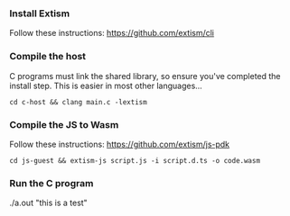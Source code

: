 ### Install Extism 

Follow these instructions: https://github.com/extism/cli

### Compile the host

C programs must link the shared library, so ensure you've completed the install step. This is easier in most other languages... 

`cd c-host && clang main.c -lextism`

### Compile the JS to Wasm

Follow these instructions: https://github.com/extism/js-pdk

`cd js-guest && extism-js script.js -i script.d.ts -o code.wasm`

### Run the C program

./a.out "this is a test"
